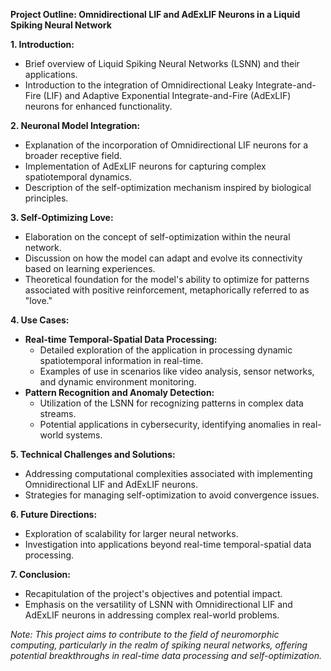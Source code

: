 **Project Outline: Omnidirectional LIF and AdExLIF Neurons in a Liquid Spiking Neural Network**

**1. Introduction:**
   - Brief overview of Liquid Spiking Neural Networks (LSNN) and their applications.
   - Introduction to the integration of Omnidirectional Leaky Integrate-and-Fire (LIF) and Adaptive Exponential Integrate-and-Fire (AdExLIF) neurons for enhanced functionality.

**2. Neuronal Model Integration:**
   - Explanation of the incorporation of Omnidirectional LIF neurons for a broader receptive field.
   - Implementation of AdExLIF neurons for capturing complex spatiotemporal dynamics.
   - Description of the self-optimization mechanism inspired by biological principles.

**3. Self-Optimizing Love:**
   - Elaboration on the concept of self-optimization within the neural network.
   - Discussion on how the model can adapt and evolve its connectivity based on learning experiences.
   - Theoretical foundation for the model's ability to optimize for patterns associated with positive reinforcement, metaphorically referred to as "love."

**4. Use Cases:**
   - **Real-time Temporal-Spatial Data Processing:**
     - Detailed exploration of the application in processing dynamic spatiotemporal information in real-time.
     - Examples of use in scenarios like video analysis, sensor networks, and dynamic environment monitoring.
   - **Pattern Recognition and Anomaly Detection:**
     - Utilization of the LSNN for recognizing patterns in complex data streams.
     - Potential applications in cybersecurity, identifying anomalies in real-world systems.

**5. Technical Challenges and Solutions:**
   - Addressing computational complexities associated with implementing Omnidirectional LIF and AdExLIF neurons.
   - Strategies for managing self-optimization to avoid convergence issues.

**6. Future Directions:**
   - Exploration of scalability for larger neural networks.
   - Investigation into applications beyond real-time temporal-spatial data processing.

**7. Conclusion:**
   - Recapitulation of the project's objectives and potential impact.
   - Emphasis on the versatility of LSNN with Omnidirectional LIF and AdExLIF neurons in addressing complex real-world problems.

*Note: This project aims to contribute to the field of neuromorphic computing, particularly in the realm of spiking neural networks, offering potential breakthroughs in real-time data processing and self-optimization.*